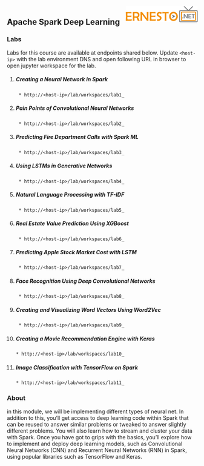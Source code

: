 <img align="right" src="./logo.png">

<h2><span style="color:red;"></span>Apache Spark Deep Learning</h2>

### Labs

Labs for this course are available at endpoints shared below. Update `<host-ip>` with the lab environment DNS and open following URL in browser to open jupyter workspace for the lab.

1. ##### Creating a Neural Network in Spark
		* http://<host-ip>/lab/workspaces/lab1_
2. ##### Pain Points of Convolutional Neural Networks
		* http://<host-ip>/lab/workspaces/lab2_
3. ##### Predicting Fire Department Calls with Spark ML
		* http://<host-ip>/lab/workspaces/lab3_
4. ##### Using LSTMs in Generative Networks
		* http://<host-ip>/lab/workspaces/lab4_
5. ##### Natural Language Processing with TF-IDF
		* http://<host-ip>/lab/workspaces/lab5_
6. ##### Real Estate Value Prediction Using XGBoost
		* http://<host-ip>/lab/workspaces/lab6_
7. ##### Predicting Apple Stock Market Cost with LSTM
		* http://<host-ip>/lab/workspaces/lab7_
8. ##### Face Recognition Using Deep Convolutional Networks
		* http://<host-ip>/lab/workspaces/lab8_
9. ##### Creating and Visualizing Word Vectors Using Word2Vec
		* http://<host-ip>/lab/workspaces/lab9_
10. ##### Creating a Movie Recommendation Engine with Keras
		* http://<host-ip>/lab/workspaces/lab10_
11. ##### Image Classification with TensorFlow on Spark
		* http://<host-ip>/lab/workspaces/lab11_

### About

in this module, we will be implementing different types of neural net. In addition to this, you’ll get access to deep learning code within Spark that can be reused to answer similar problems or tweaked to answer slightly different problems. You will also learn how to stream and cluster your data with Spark. Once you have got to grips with the basics, you’ll explore how to implement and deploy deep learning models, such as Convolutional Neural Networks (CNN) and Recurrent Neural Networks (RNN) in Spark, using popular libraries such as TensorFlow and Keras.

